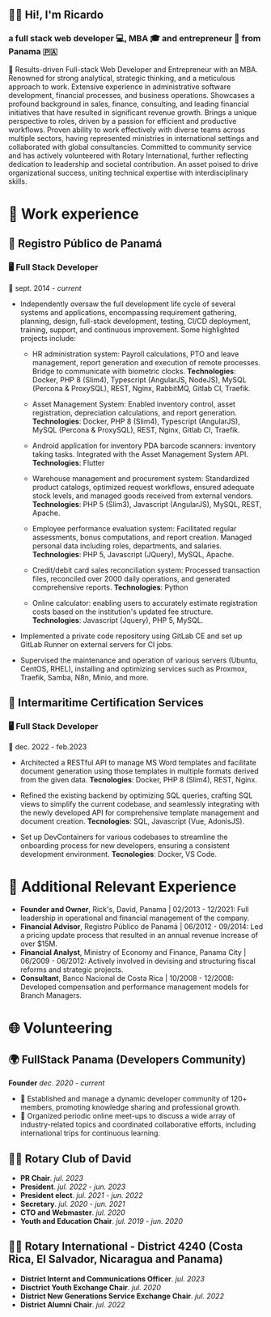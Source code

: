 <!--
**tribal2/tribal2** is a ✨ _special_ ✨ repository because its `README.md` (this file) appears on your GitHub profile.

Here are some ideas to get you started:

- 🔭 I’m currently working on ...
- 🌱 I’m currently learning ...
- 👯 I’m looking to collaborate on ...
- 🤔 I’m looking for help with ...
- 💬 Ask me about ...
- 📫 How to reach me: ...
- 😄 Pronouns: ...
- ⚡ Fun fact: ...
-->
## 🙋‍♂️ Hi!, I'm Ricardo
### a full stack web developer 💻, MBA 🎓 and entrepreneur 🚀 from Panama 🇵🇦


🎯 Results-driven Full-stack Web Developer and Entrepreneur with an MBA.  Renowned for strong analytical, strategic thinking, and a meticulous  approach to work. Extensive experience in administrative software  development, financial processes, and business operations. Showcases a  profound background in sales, finance, consulting, and leading financial  initiatives that have resulted in significant revenue growth. Brings a  unique perspective to roles, driven by a passion for efficient and  productive workflows. Proven ability to work effectively with diverse  teams across multiple sectors, having represented ministries in  international settings and collaborated with global consultancies.  Committed to community service and has actively volunteered with Rotary International, further reflecting dedication to leadership and societal  contribution. An asset poised to drive organizational success, uniting  technical expertise with interdisciplinary skills.



# 💼 Work experience


## 📖 Registro Público de Panamá

### 🖥 Full Stack Developer
📅 sept. 2014 - _current_

- Independently oversaw the full development life cycle of several systems  and applications, encompassing requirement gathering, planning, design,  full-stack development, testing, CI/CD deployment, training, support,  and continuous improvement. Some highlighted projects include:

  - HR administration system: Payroll calculations, PTO and leave management, report generation  and execution of remote processes. Bridge to communicate with biometric clocks. **Technologies**: Docker, PHP 8 (Slim4), Typescript  (AngularJS, NodeJS), MySQL (Percona & ProxySQL), REST, Nginx, RabbitMQ, Gitlab CI, Traefik.

  - Asset Management System: Enabled inventory control, asset registration, depreciation calculations, and report generation. **Technologies**: Docker, PHP 8 (Slim4), Typescript  (AngularJS), MySQL (Percona & ProxySQL), REST, Nginx, Gitlab CI, Traefik.

  - Android application for inventory PDA barcode scanners: inventory taking tasks. Integrated with the Asset Management System API. **Technologies**: Flutter

  - Warehouse management and procurement system: Standardized product catalogs, optimized request workflows, ensured  adequate stock levels, and managed goods received from external vendors. **Technologies**: PHP 5 (Slim3), Javascript  (AngularJS), MySQL, REST, Apache.

  - Employee performance evaluation system: Facilitated regular assessments, bonus computations, and report  creation. Managed personal data including roles, departments, and  salaries. **Technologies**: PHP 5, Javascript (JQuery), MySQL, Apache.

  - Credit/debit card sales reconciliation system: Processed transaction files, reconciled over 2000 daily operations, and generated comprehensive reports. **Technologies**: Python

  - Online calculator: enabling users to accurately estimate registration costs based on the institution's updated fee structure. **Technologies**: Javascript (Jquery), PHP 5, MySQL.

- Implemented a private code repository using GitLab CE and set up GitLab Runner on external servers for CI jobs.

- Supervised the maintenance and operation of various servers (Ubuntu, CentOS, RHEL), installing and optimizing services such as Proxmox, Traefik, Samba, N8n, Minio, and more.


## 🚢 Intermaritime Certification Services

### 🖥 Full Stack Developer
📅 dec. 2022 - feb.2023

- Architected a RESTful API to manage MS Word templates and facilitate  document generation using those templates in multiple formats derived  from the given data. **Tecnologies**: Docker, PHP 8 (Slim4), REST, Nginx.

- Refined the existing backend by optimizing SQL  queries, crafting SQL views to simplify the current codebase, and  seamlessly integrating with the newly developed API for comprehensive  template management and document creation. **Tecnologies**: SQL, Javascript (Vue, AdonisJS).

- Set up DevContainers for various codebases to streamline the  onboarding process for new developers, ensuring a consistent development  environment. **Tecnologies**: Docker, VS Code.

# 💼 Additional Relevant Experience

- **Founder and Owner**, Rick's, David, Panama | 02/2013 - 12/2021: Full leadership in operational and financial management of the company.
- **Financial Advisor**, Registro Público de Panamá | 06/2012 - 09/2014: Led a pricing update process that resulted in an annual revenue increase of over $15M.
- **Financial Analyst**, Ministry of Economy and Finance, Panama City | 06/2009 - 06/2012: Actively involved in devising and structuring fiscal reforms and strategic projects.
- **Consultant**, Banco Nacional de Costa Rica | 10/2008 - 12/2008: Developed compensation and performance management models for Branch Managers.

# 🌐 Volunteering

## 🌍 FullStack Panama (Developers Community)
**Founder** _dec. 2020 - current_

- 🤝 Established and manage a dynamic developer community of 120+ members, promoting knowledge sharing and professional growth.
- 📣 Organized periodic online meet-ups to discuss a wide array of industry-related topics and coordinated collaborative efforts, including international trips for continuous learning.

## 🤲💙 Rotary Club of David

- **PR Chair**. _jul. 2023_
- **President**. _jul. 2022 - jun. 2023_
- **President elect**. _jul. 2021 - jun. 2022_
- **Secretary**. _jul. 2020 - jun. 2021_
- **CTO and Webmaster**. _jul. 2020_
- **Youth and Education Chair**. _jul. 2019 - jun. 2020_

## 🤲💙 Rotary International - District 4240 (Costa Rica, El Salvador, Nicaragua and Panama)

- **District Internt and Communications Officer**. _jul. 2023_
- **Disctrict Youth Exchange Chair**. _jul. 2020_
- **District New Generations Service Exchange Chair**. _jul. 2022_
- **District Alumni Chair**. _jul. 2022_
